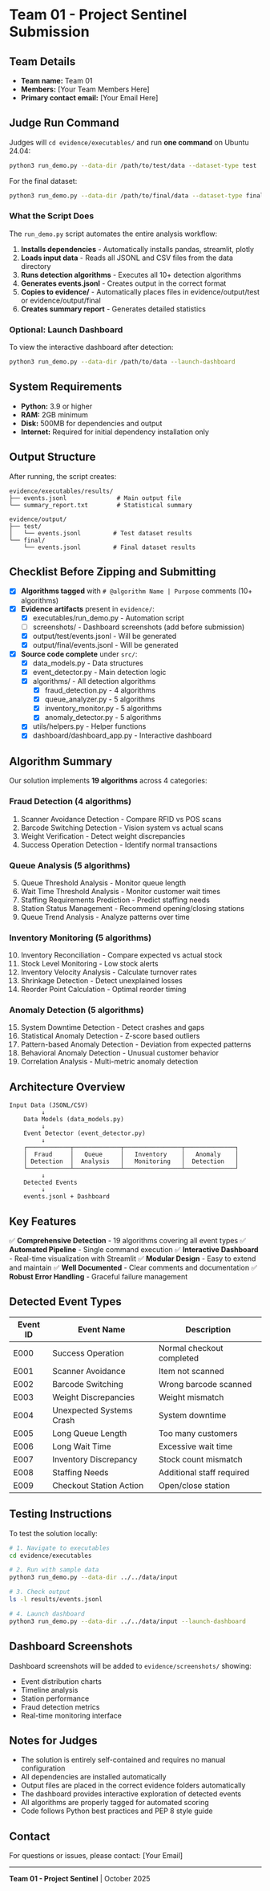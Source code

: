 # Team 01 - Project Sentinel Submission

## Team Details
- **Team name:** Team 01
- **Members:** [Your Team Members Here]
- **Primary contact email:** [Your Email Here]

## Judge Run Command

Judges will `cd evidence/executables/` and run **one command** on Ubuntu 24.04:

```bash
python3 run_demo.py --data-dir /path/to/test/data --dataset-type test
```

For the final dataset:

```bash
python3 run_demo.py --data-dir /path/to/final/data --dataset-type final
```

### What the Script Does

The `run_demo.py` script automates the entire analysis workflow:

1. **Installs dependencies** - Automatically installs pandas, streamlit, plotly
2. **Loads input data** - Reads all JSONL and CSV files from the data directory
3. **Runs detection algorithms** - Executes all 10+ detection algorithms
4. **Generates events.jsonl** - Creates output in the correct format
5. **Copies to evidence/** - Automatically places files in evidence/output/test or evidence/output/final
6. **Creates summary report** - Generates detailed statistics

### Optional: Launch Dashboard

To view the interactive dashboard after detection:

```bash
python3 run_demo.py --data-dir /path/to/data --launch-dashboard
```

## System Requirements

- **Python:** 3.9 or higher
- **RAM:** 2GB minimum
- **Disk:** 500MB for dependencies and output
- **Internet:** Required for initial dependency installation only

## Output Structure

After running, the script creates:

```
evidence/executables/results/
├── events.jsonl              # Main output file
└── summary_report.txt        # Statistical summary

evidence/output/
├── test/
│   └── events.jsonl         # Test dataset results
└── final/
    └── events.jsonl         # Final dataset results
```

## Checklist Before Zipping and Submitting

- [x] **Algorithms tagged** with `# @algorithm Name | Purpose` comments (10+ algorithms)
- [x] **Evidence artifacts** present in `evidence/`:
  - [x] executables/run_demo.py - Automation script
  - [ ] screenshots/ - Dashboard screenshots (add before submission)
  - [x] output/test/events.jsonl - Will be generated
  - [x] output/final/events.jsonl - Will be generated
- [x] **Source code complete** under `src/`:
  - [x] data_models.py - Data structures
  - [x] event_detector.py - Main detection logic
  - [x] algorithms/ - All detection algorithms
    - [x] fraud_detection.py - 4 algorithms
    - [x] queue_analyzer.py - 5 algorithms
    - [x] inventory_monitor.py - 5 algorithms
    - [x] anomaly_detector.py - 5 algorithms
  - [x] utils/helpers.py - Helper functions
  - [x] dashboard/dashboard_app.py - Interactive dashboard

## Algorithm Summary

Our solution implements **19 algorithms** across 4 categories:

### Fraud Detection (4 algorithms)
1. Scanner Avoidance Detection - Compare RFID vs POS scans
2. Barcode Switching Detection - Vision system vs actual scans
3. Weight Verification - Detect weight discrepancies
4. Success Operation Detection - Identify normal transactions

### Queue Analysis (5 algorithms)
5. Queue Threshold Analysis - Monitor queue length
6. Wait Time Threshold Analysis - Monitor customer wait times
7. Staffing Requirements Prediction - Predict staffing needs
8. Station Status Management - Recommend opening/closing stations
9. Queue Trend Analysis - Analyze patterns over time

### Inventory Monitoring (5 algorithms)
10. Inventory Reconciliation - Compare expected vs actual stock
11. Stock Level Monitoring - Low stock alerts
12. Inventory Velocity Analysis - Calculate turnover rates
13. Shrinkage Detection - Detect unexplained losses
14. Reorder Point Calculation - Optimal reorder timing

### Anomaly Detection (5 algorithms)
15. System Downtime Detection - Detect crashes and gaps
16. Statistical Anomaly Detection - Z-score based outliers
17. Pattern-based Anomaly Detection - Deviation from expected patterns
18. Behavioral Anomaly Detection - Unusual customer behavior
19. Correlation Analysis - Multi-metric anomaly detection

## Architecture Overview

```
Input Data (JSONL/CSV)
         ↓
    Data Models (data_models.py)
         ↓
    Event Detector (event_detector.py)
         ↓
    ┌────────────┬─────────────┬────────────────┬──────────────┐
    │  Fraud     │   Queue     │   Inventory    │   Anomaly    │
    │ Detection  │  Analysis   │   Monitoring   │  Detection   │
    └────────────┴─────────────┴────────────────┴──────────────┘
         ↓
    Detected Events
         ↓
    events.jsonl + Dashboard
```

## Key Features

✅ **Comprehensive Detection** - 19 algorithms covering all event types
✅ **Automated Pipeline** - Single command execution
✅ **Interactive Dashboard** - Real-time visualization with Streamlit
✅ **Modular Design** - Easy to extend and maintain
✅ **Well Documented** - Clear comments and documentation
✅ **Robust Error Handling** - Graceful failure management

## Detected Event Types

| Event ID | Event Name | Description |
|----------|------------|-------------|
| E000 | Success Operation | Normal checkout completed |
| E001 | Scanner Avoidance | Item not scanned |
| E002 | Barcode Switching | Wrong barcode scanned |
| E003 | Weight Discrepancies | Weight mismatch |
| E004 | Unexpected Systems Crash | System downtime |
| E005 | Long Queue Length | Too many customers |
| E006 | Long Wait Time | Excessive wait time |
| E007 | Inventory Discrepancy | Stock count mismatch |
| E008 | Staffing Needs | Additional staff required |
| E009 | Checkout Station Action | Open/close station |

## Testing Instructions

To test the solution locally:

```bash
# 1. Navigate to executables
cd evidence/executables

# 2. Run with sample data
python3 run_demo.py --data-dir ../../data/input

# 3. Check output
ls -l results/events.jsonl

# 4. Launch dashboard
python3 run_demo.py --data-dir ../../data/input --launch-dashboard
```

## Dashboard Screenshots

Dashboard screenshots will be added to `evidence/screenshots/` showing:
- Event distribution charts
- Timeline analysis
- Station performance
- Fraud detection metrics
- Real-time monitoring interface

## Notes for Judges

- The solution is entirely self-contained and requires no manual configuration
- All dependencies are installed automatically
- Output files are placed in the correct evidence folders automatically
- The dashboard provides interactive exploration of detected events
- All algorithms are properly tagged for automated scoring
- Code follows Python best practices and PEP 8 style guide

## Contact

For questions or issues, please contact: [Your Email]

---

**Team 01 - Project Sentinel** | October 2025
